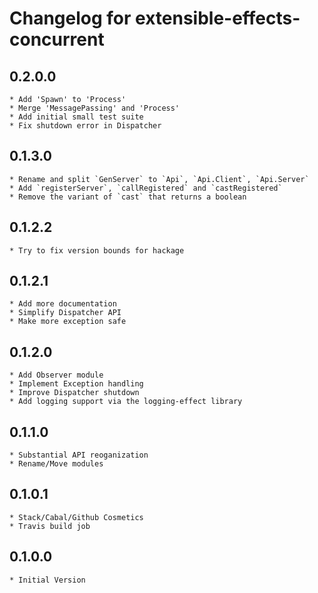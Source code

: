 # Changelog for extensible-effects-concurrent

## 0.2.0.0

	* Add 'Spawn' to 'Process'
	* Merge 'MessagePassing' and 'Process'
	* Add initial small test suite
	* Fix shutdown error in Dispatcher

## 0.1.3.0

	* Rename and split `GenServer` to `Api`, `Api.Client`, `Api.Server`
	* Add `registerServer`, `callRegistered` and `castRegistered`
	* Remove the variant of `cast` that returns a boolean

## 0.1.2.2
	* Try to fix version bounds for hackage

## 0.1.2.1
	* Add more documentation
	* Simplify Dispatcher API
	* Make more exception safe

## 0.1.2.0

	* Add Observer module
	* Implement Exception handling
	* Improve Dispatcher shutdown
	* Add logging support via the logging-effect library

## 0.1.1.0

	* Substantial API reoganization
	* Rename/Move modules

## 0.1.0.1

	* Stack/Cabal/Github Cosmetics
	* Travis build job

## 0.1.0.0

	* Initial Version
